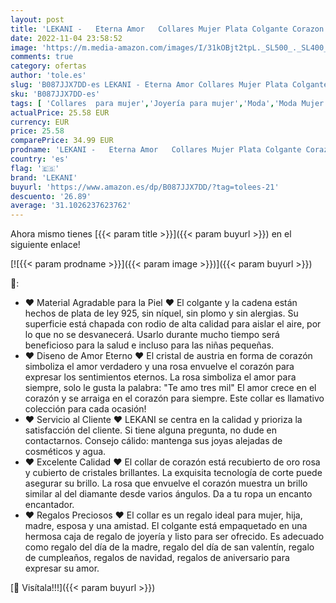 ```yaml
---
layout: post
title: 'LEKANI -   Eterna Amor   Collares Mujer Plata Colgante Corazon con Cristal de Austriacos Joyas Regalos Originales para Mujer Madre Mamá Abuela Cumpleaños Navidad Aniversario'
date: 2022-11-04 23:58:52
image: 'https://m.media-amazon.com/images/I/31kOBjt2tpL._SL500_._SL400_.jpg'
comments: true
category: ofertas
author: 'tole.es'
slug: 'B087JJX7DD-es LEKANI - Eterna Amor Collares Mujer Plata Colgante Corazon...'
sku: 'B087JJX7DD-es'
tags: [ 'Collares  para mujer','Joyería para mujer','Moda','Moda Mujer','lekani','navidad','🇪🇸', ]
actualPrice: 25.58 EUR
currency: EUR
price: 25.58
comparePrice: 34.99 EUR
prodname: 'LEKANI -   Eterna Amor   Collares Mujer Plata Colgante Corazon con Cristal de Austriacos Joyas Regalos Originales para Mujer Madre Mamá Abuela Cumpleaños Navidad Aniversario'
country: 'es'
flag: '🇪🇸'
brand: 'LEKANI'
buyurl: 'https://www.amazon.es/dp/B087JJX7DD/?tag=tolees-21'
descuento: '26.89'
average: '31.1026237623762'
---
```


Ahora mismo tienes [{{< param title >}}]({{< param buyurl >}}) en el siguiente enlace!

[![{{< param prodname >}}]({{< param image >}})]({{< param buyurl >}})

🔎:

- ♥ Material Agradable para la Piel ♥ El colgante y la cadena están hechos de plata de ley 925, sin níquel, sin plomo y sin alergias. Su superficie está chapada con rodio de alta calidad para aislar el aire, por lo que no se desvanecerá. Usarlo durante mucho tiempo será beneficioso para la salud e incluso para las niñas pequeñas.
- ♥ Diseno de Amor Eterno ♥ El cristal de austria en forma de corazón simboliza el amor verdadero y una rosa envuelve el corazón para expresar los sentimientos eternos. La rosa simboliza el amor para siempre, solo le gusta la palabra: "Te amo tres mil" El amor crece en el corazón y se arraiga en el corazón para siempre. Este collar es llamativo colección para cada ocasión!
- ♥ Servicio al Cliente ♥ LEKANI se centra en la calidad y prioriza la satisfacción del cliente. Si tiene alguna pregunta, no dude en contactarnos. Consejo cálido: mantenga sus joyas alejadas de cosméticos y agua.
- ♥ Excelente Calidad ♥ El collar de corazón está recubierto de oro rosa y cubierto de cristales brillantes. La exquisita tecnología de corte puede asegurar su brillo. La rosa que envuelve el corazón muestra un brillo similar al del diamante desde varios ángulos. Da a tu ropa un encanto encantador.
- ♥ Regalos Preciosos ♥ El collar es un regalo ideal para mujer, hija, madre, esposa y una amistad. El colgante está empaquetado en una hermosa caja de regalo de joyería y listo para ser ofrecido. Es adecuado como regalo del día de la madre, regalo del día de san valentín, regalo de cumpleaños, regalos de navidad, regalos de aniversario para expresar su amor.

[🛒 Visítala!!!]({{< param buyurl >}})
